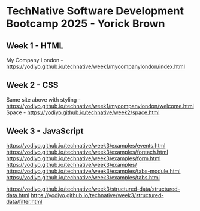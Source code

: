 # TechNative Software Development Bootcamp 2025 - Yorick Brown

## Week 1 - HTML

My Company London - https://yodiyo.github.io/technative/week1/mycompanylondon/index.html

## Week 2 - CSS

Same site above with styling - https://yodiyo.github.io/technative/week1/mycompanylondon/welcome.html
Space - https://yodiyo.github.io/technative/week2/space.html

## Week 3 - JavaScript

https://yodiyo.github.io/technative/week3/examples/events.html
https://yodiyo.github.io/technative/week3/examples/foreach.html
https://yodiyo.github.io/technative/week3/examples/form.html
https://yodiyo.github.io/technative/week3/examples/
https://yodiyo.github.io/technative/week3/examples/tabs-module.html
https://yodiyo.github.io/technative/week3/examples/tabs.html

https://yodiyo.github.io/technative/week3/structured-data/structured-data.html
https://yodiyo.github.io/technative/week3/structured-data/filter.html

